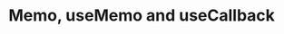 # Memo, useMemo and useCallback 


[Git branch]:(https://github.com/codiku/react-native-advanced-concepts/tree/005-EN-memoisation)
[Clone starter command]:(https://raw.githubusercontent.com/codiku/ressources/master/clone_memoization_starter_command.txt)